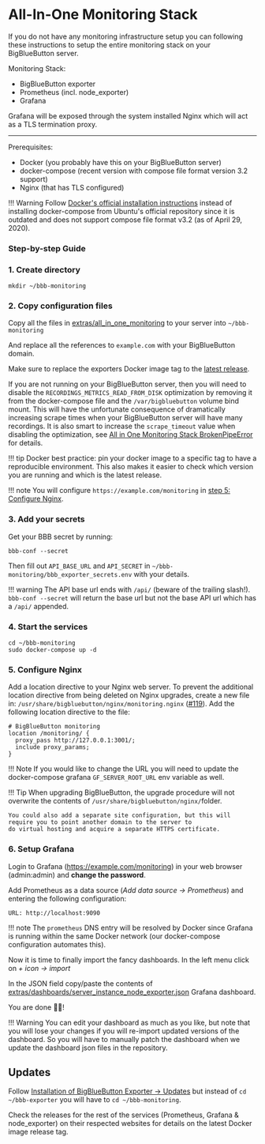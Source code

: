 # All-In-One Monitoring Stack
If you do not have any monitoring infrastructure setup you can following these instructions to setup the entire 
monitoring stack on your BigBlueButton server.

Monitoring Stack:

* BigBlueButton exporter
* Prometheus (incl. node_exporter)
* Grafana

Grafana will be exposed through the system installed Nginx which will act as a TLS termination proxy.

---
Prerequisites:

* Docker (you probably have this on your BigBlueButton server)
* docker-compose (recent version with compose file format version 3.2 support)
* Nginx (that has TLS configured)

!!! Warning
    Follow [Docker's official installation instructions](https://docs.docker.com/engine/install/ubuntu/) instead of 
    installing docker-compose from Ubuntu's official repository since it is outdated and does not support compose file 
    format v3.2 (as of April 29, 2020).
    

### Step-by-step Guide
### 1. Create directory
```shell
mkdir ~/bbb-monitoring
```

### 2. Copy configuration files
Copy all the files in [extras/all_in_one_monitoring](https://github.com/greenstatic/bigbluebutton-exporter/tree/master/extras/all_in_one_monitoring) 
to your server into `~/bbb-monitoring`

And replace all the references to `example.com` with your BigBlueButton domain.

Make sure to replace the exporters Docker image tag to the [latest release](https://github.com/greenstatic/bigbluebutton-exporter/releases).

If you are not running on your BigBlueButton server, then you will need to disable the 
`RECORDINGS_METRICS_READ_FROM_DISK` optimization by removing it from the docker-compose file
and the `/var/bigbluebutton` volume bind mount.
This will have the unfortunate consequence of dramatically increasing scrape times when your BigBlueButton
server will have many recordings.
It is also smart to increase the `scrape_timeout` value when disabling the optimization, see 
[All in One Monitoring Stack BrokenPipeError](/faq/#all-in-one-monitoring-stack-brokenpipeerror) for details.

!!! tip
    Docker best practice: pin your docker image to a specific tag to have a reproducible environment.
    This also makes it easier to check which version you are running and which is the latest release.

!!! note
    You will configure `https://example.com/monitoring` in [step 5: Configure Nginx](#5-configure-nginx).

### 3. Add your secrets 
Get your BBB secret by running:
```shell
bbb-conf --secret
```

Then fill out `API_BASE_URL` and `API_SECRET` in `~/bbb-monitoring/bbb_exporter_secrets.env` with your details.

!!! warning
    The API base url ends with `/api/` (beware of the trailing slash!). `bbb-conf --secret` will return the base url but
    not the base API url which has a `/api/` appended.

### 4. Start the services
```shell
cd ~/bbb-monitoring
sudo docker-compose up -d
```

### 5. Configure Nginx
Add a location directive to your Nginx web server.
To prevent the additional location directive from being deleted on Nginx upgrades, create a new file in: 
`/usr/share/bigbluebutton/nginx/monitoring.nginx` ([#119](https://github.com/greenstatic/bigbluebutton-exporter/issues/119)).
Add the following location directive to the file:

```text
# BigBlueButton monitoring
location /monitoring/ {
  proxy_pass http://127.0.0.1:3001/;
  include proxy_params;
}
```

!!! Note
    If you would like to change the URL you will need to update the docker-compose grafana `GF_SERVER_ROOT_URL` env 
    variable as well.

!!! Tip
    When upgrading BigBlueButton, the upgrade procedure will not overwrite the contents of `/usr/share/bigbluebutton/nginx/`folder. 
    
    You could also add a separate site configuration, but this will require you to point another domain to the server to
    do virtual hosting and acquire a separate HTTPS certificate.

### 6. Setup Grafana
Login to Grafana (https://example.com/monitoring) in your web browser (admin:admin) and **change the password**.

Add Prometheus as a data source (_Add data source -> Prometheus_) and entering the following configuration:
```text
URL: http://localhost:9090
```

!!! note
    The `prometheus` DNS entry will be resolved by Docker since Grafana is running within the same Docker network (our
    docker-compose configuration automates this).

Now it is time to finally import the fancy dashboards.
In the left menu click on _+ icon -> import_

In the JSON field copy/paste the contents of
[extras/dashboards/server_instance_node_exporter.json](https://github.com/greenstatic/bigbluebutton-exporter/tree/master/extras/dashboards/server_instance_node_exporter.json) 
Grafana dashboard.

You are done 👏👏!

!!! Warning
    You can edit your dashboard as much as you like, but note that you will lose your changes if you will re-import updated 
    versions of the dashboard. 
    So you will have to manually patch the dashboard when we update the dashboard json files in the repository.

## Updates
Follow [Installation of BigBlueButton Exporter -> Updates](./bigbluebutton_exporter.md#updates) but instead of 
`cd ~/bbb-exporter` you will have to `cd ~/bbb-monitoring`.

Check the releases for the rest of the services (Prometheus, Grafana & node_exporter) on their respected websites for 
details on the latest Docker image release tag.
